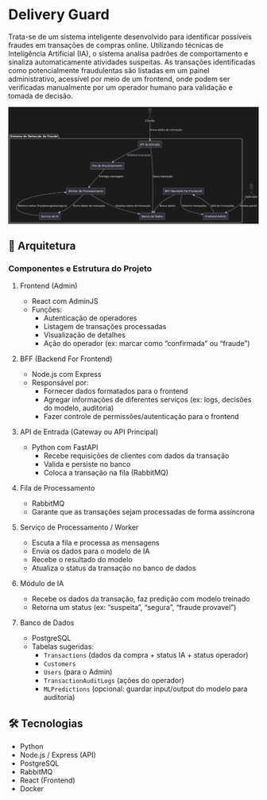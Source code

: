 # Delivery Guard

Trata-se de um sistema inteligente desenvolvido para identificar possíveis fraudes em transações de compras online. Utilizando técnicas de Inteligência Artificial (IA), o sistema analisa padrões de comportamento e sinaliza automaticamente atividades suspeitas. As transações identificadas como potencialmente fraudulentas são listadas em um painel administrativo, acessível por meio de um frontend, onde podem ser verificadas manualmente por um operador humano para validação e tomada de decisão.

![Project flow diagram](./docs/images/flow-diagram.png)

## 📐 Arquitetura

### **Componentes e Estrutura do Projeto**

1. Frontend (Admin)
    - React com AdminJS
    - Funções:
        - Autenticação de operadores
        - Listagem de transações processadas
        - Visualização de detalhes
        - Ação do operador (ex: marcar como “confirmada” ou “fraude”)
2. BFF (Backend For Frontend)
    - Node.js com Express
    - Responsável por:
        - Fornecer dados formatados para o frontend
        - Agregar informações de diferentes serviços (ex: logs, decisões do modelo, auditoria)
        - Fazer controle de permissões/autenticação para o frontend
3. API de Entrada (Gateway ou API Principal)
    - Python com FastAPI
        - Recebe requisições de clientes com dados da transação
        - Valida e persiste no banco
        - Coloca a transação na fila (RabbitMQ)
4. Fila de Processamento
    - RabbitMQ
    - Garante que as transações sejam processadas de forma assíncrona
5. Serviço de Processamento / Worker
    - Escuta a fila e processa as mensagens
    - Envia os dados para o modelo de IA
    - Recebe o resultado do modelo
    - Atualiza o status da transação no banco de dados

6. Módulo de IA
    - Recebe os dados da transação, faz predição com modelo treinado
    - Retorna um status (ex: “suspeita”, “segura”, “fraude provavel”)

7. Banco de Dados
    - PostgreSQL
    - Tabelas sugeridas:
        - `Transactions` (dados da compra + status IA + status operador)
        - `Customers`
        - `Users` (para o Admin)
        - `TransactionAuditLogs` (ações do operador)
        - `MLPredictions` (opcional: guardar input/output do modelo para auditoria)

## 🛠️ Tecnologias

- Python
- Node.js / Express (API)
- PostgreSQL
- RabbitMQ
- React (Frontend)
- Docker
